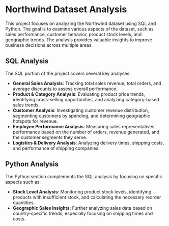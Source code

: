 # Northwind Dataset Analysis

This project focuses on analyzing the Northwind dataset using SQL and Python. The goal is to examine various aspects of the dataset, such as sales performance, customer behavior, product stock levels, and geographic trends. The analysis provides valuable insights to improve business decisions across multiple areas.

## SQL Analysis
The SQL portion of the project covers several key analyses:

- **General Sales Analysis**: Tracking total sales revenue, total orders, and average discounts to assess overall performance.
- **Product & Category Analysis**: Evaluating product price trends, identifying cross-selling opportunities, and analyzing category-based sales trends.
- **Customer Analysis**: Investigating customer revenue distribution, segmenting customers by spending, and determining geographic hotspots for revenue.
- **Employee Performance Analysis**: Measuring sales representatives' performance based on the number of orders, revenue generated, and the customer segments they serve.
- **Logistics & Delivery Analysis**: Analyzing delivery times, shipping costs, and performance of shipping companies.

## Python Analysis
The Python section complements the SQL analysis by focusing on specific aspects such as:

- **Stock Level Analysis**: Monitoring product stock levels, identifying products with insufficient stock, and calculating the necessary reorder quantities.
- **Geographic Sales Insights**: Further analyzing sales data based on country-specific trends, especially focusing on shipping times and costs.

